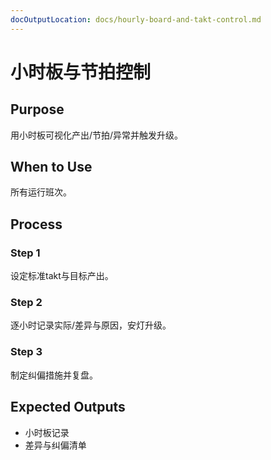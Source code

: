 ```yaml
---
docOutputLocation: docs/hourly-board-and-takt-control.md
---
```


# 小时板与节拍控制

## Purpose

用小时板可视化产出/节拍/异常并触发升级。

## When to Use

所有运行班次。

## Process

### Step 1

设定标准takt与目标产出。

### Step 2

逐小时记录实际/差异与原因，安灯升级。

### Step 3

制定纠偏措施并复盘。

## Expected Outputs

- 小时板记录
- 差异与纠偏清单
